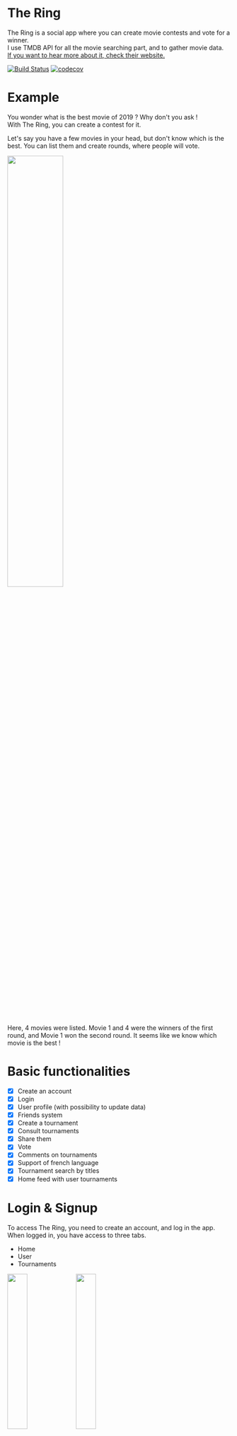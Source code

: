 # The Ring
The Ring is a social app where you can create movie contests and vote for a winner.  
I use TMDB API for all the movie searching part, and to gather movie data.  
[If you want to hear more about it, check their website.](https://www.themoviedb.org/)

[![Build Status](https://travis-ci.com/kcourtois/TheRing.svg?branch=master)](https://travis-ci.com/kcourtois/TheRing) [![codecov](https://codecov.io/gh/kcourtois/TheRing/branch/master/graph/badge.svg)](https://codecov.io/gh/kcourtois/TheRing)

# Example

You wonder what is the best movie of 2019 ? Why don't you ask !  
With The Ring, you can create a contest for it.  
  
Let's say you have a few movies in your head, but don't know which is the best. You can list them and create rounds, where people will vote.  
  
<img src="Images/movies.png" width="50%" height="50%"/>
  
Here, 4 movies were listed. Movie 1 and 4 were the winners of the first round, and Movie 1 won the second round. It seems like we know which movie is the best !  
  
  
# Basic functionalities
  
- [x] Create an account
- [x] Login
- [x] User profile (with possibility to update data)
- [x] Friends system
- [x] Create a tournament
- [x] Consult tournaments
- [x] Share them
- [x] Vote
- [x] Comments on tournaments
- [x] Support of french language
- [x] Tournament search by titles
- [x] Home feed with user tournaments
  
# Login & Signup

To access The Ring, you need to create an account, and log in the app.  
When logged in, you have access to three tabs.
 - Home
 - User
 - Tournaments
  
<img src="Images/login.jpg" width="30%" height="30%"/> <img src="Images/signup.jpg" width="30%" height="30%"/>  
  
  
# Home
  
  The home tab will show you all the tournaments that you created. You can click on them to see the tournament details, the comments and the results.
  
<img src="Images/home.jpg" width="30%" height="30%"/>  
  
  
# User
  
  In the user tab, you have access to your profile. You can update your personnal data here, change your password and email, and access to the friends functionnalities. 

<img src="Images/profile.jpg" width="30%" height="30%"/> <img src="Images/editProfile.jpg" width="30%" height="30%"/>  
<img src="Images/updateEmail.jpg" width="30%" height="30%"/> <img src="Images/updatePassword.jpg" width="30%" height="30%"/>  
  
  
# Friends
  
  When you click on "Add Friends", you can see your own friend code. This code can be scanned by an other user of the app with the "Scan code" button. You will then access user's profile, and subscribe to it.

<img src="Images/friendCode.jpg" width="30%" height="30%"/> <img src="Images/userlist.jpg" width="30%" height="30%"/> <img src="Images/userDetail.jpg" width="30%" height="30%"/>  
  
# Tournament search & detailed view
  
  In the tournament tab, the first view you see is can see is a tournament search. It will show you all the tournaments created by the community, and you can do a research on tournament titles. Just like in your home tab, you can clic on a tournament to see its full details, and interact with it.

<img src="Images/tournamentSearch.jpg" width="30%" height="30%"/> <img src="Images/tournamentDetail1.jpg" width="30%" height="30%"/> 

# Comment tournaments

  In the tournament view, there is a comment feature. You can use it to interact with the fellowship of The Ring.

<img src="Images/tournamentDetail2.jpg" width="30%" height="30%"/>
  
  
# Tournament creation
  
  When clicking on the "plus" in the tournament tab, you can create your own tournament. The first step is to fill title and description field for your tournament. Then, you'll need to pick four movies to fight each others. This will be done with the help of The Movie Database. You can either see what movies are trending right now and pick in that list, or search a specific movie. The final step will be to choose a duration for each round of the tournament, and a starting date, which will allow you to delay the end of the tournament. Users will still be able to vote for the first round, though.
  
<img src="Images/createTournament1.jpg" width="30%" height="30%"/> <img src="Images/createTournament2.jpg" width="30%" height="30%"/>  
<img src="Images/pickContestant.jpg" width="30%" height="30%"/> <img src="Images/createTournament3.jpg" width="30%" height="30%"/>  